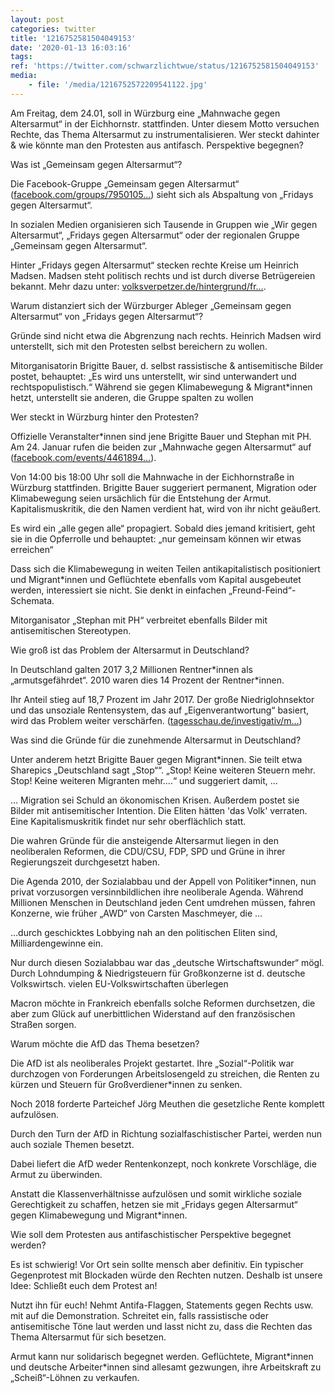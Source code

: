 ```yaml
---
layout: post
categories: twitter
title: '1216752581504049153'
date: '2020-01-13 16:03:16'
tags: 
ref: 'https://twitter.com/schwarzlichtwue/status/1216752581504049153'
media:
    - file: '/media/1216752572209541122.jpg'
---
```

Am Freitag, dem 24.01, soll in Würzburg eine „Mahnwache gegen Altersarmut“ in der Eichhornstr. stattfinden. Unter diesem Motto versuchen Rechte, das Thema Altersarmut zu instrumentalisieren. Wer steckt dahinter &amp; wie könnte man den Protesten aus antifasch. Perspektive begegnen?  


Was ist „Gemeinsam gegen Altersarmut“?



Die Facebook-Gruppe „Gemeinsam gegen Altersarmut“ ([facebook.com/groups/7950105…](https://www.facebook.com/groups/795010524280002/)) sieht sich als Abspaltung von „Fridays gegen Altersarmut“. 


In sozialen Medien organisieren sich Tausende in Gruppen wie „Wir gegen Altersarmut“, „Fridays gegen Altersarmut“ oder der regionalen Gruppe „Gemeinsam gegen Altersarmut“. 


Hinter „Fridays gegen Altersarmut“ stecken rechte Kreise um Heinrich Madsen. Madsen steht politisch rechts und ist durch diverse Betrügereien bekannt. Mehr dazu unter: [volksverpetzer.de/hintergrund/fr…](https://www.volksverpetzer.de/hintergrund/fridays-for-altersarmut/). 


Warum distanziert sich der Würzburger Ableger „Gemeinsam gegen Altersarmut“ von „Fridays gegen Altersarmut“?



Gründe sind nicht etwa die Abgrenzung nach rechts. Heinrich Madsen wird unterstellt, sich mit den Protesten selbst bereichern zu wollen. 


Mitorganisatorin Brigitte Bauer, d. selbst rassistische &amp; antisemitische Bilder postet, behauptet: „Es wird uns unterstellt, wir sind unterwandert und rechtspopulistisch.“ Während sie gegen Klimabewegung &amp; Migrant\*innen hetzt, unterstellt sie anderen, die Gruppe spalten zu wollen 


Wer steckt in Würzburg hinter den Protesten?



Offizielle Veranstalter\*innen sind jene Brigitte Bauer und Stephan mit PH. Am 24. Januar rufen die beiden zur „Mahnwache gegen Altersarmut“ auf ([facebook.com/events/4461894…](https://www.facebook.com/events/446189426308655/)). 


Von 14:00 bis 18:00 Uhr soll die Mahnwache in der Eichhornstraße in Würzburg stattfinden. Brigitte Bauer suggeriert permanent, Migration oder Klimabewegung seien ursächlich für die Entstehung der Armut. Kapitalismuskritik, die den Namen verdient hat, wird von ihr nicht geäußert. 


Es wird ein „alle gegen alle“ propagiert. Sobald dies jemand kritisiert, geht sie in die Opferrolle und behauptet: „nur gemeinsam können wir etwas erreichen“ 


Dass sich die Klimabewegung in weiten Teilen antikapitalistisch positioniert und Migrant\*innen und Geflüchtete ebenfalls vom Kapital ausgebeutet werden, interessiert sie nicht. Sie denkt in einfachen „Freund-Feind“-Schemata. 


Mitorganisator „Stephan mit PH“ verbreitet ebenfalls Bilder mit antisemitischen Stereotypen. 


Wie groß ist das Problem der Altersarmut in Deutschland?



In Deutschland galten 2017 3,2 Millionen Rentner\*innen als „armutsgefährdet“. 2010 waren dies 14 Prozent der Rentner\*innen. 


Ihr Anteil stieg auf 18,7 Prozent im Jahr 2017. Der große Niedriglohnsektor und das unsoziale Rentensystem, das auf „Eigenverantwortung“ basiert, wird das Problem weiter verschärfen. ([tagesschau.de/investigativ/m…](https://www.tagesschau.de/investigativ/monitor/altersarmut-129.html)) 


Was sind die Gründe für die zunehmende Altersarmut in Deutschland?



Unter anderem hetzt Brigitte Bauer gegen Migrant\*innen. Sie teilt etwa Sharepics „Deutschland sagt „Stop““. „Stop! Keine weiteren Steuern mehr. Stop! Keine weiteren Migranten mehr….“ und suggeriert damit, … 


… Migration sei Schuld an ökonomischen Krisen. Außerdem postet sie Bilder mit antisemitischer Intention. Die Eliten hätten 'das Volk' verraten. Eine Kapitalismuskritik findet nur sehr oberflächlich statt. 


Die wahren Gründe für die ansteigende Altersarmut liegen in den neoliberalen Reformen, die CDU/CSU, FDP, SPD und Grüne in ihrer Regierungszeit durchgesetzt haben. 


Die Agenda 2010, der Sozialabbau und der Appell von Politiker\*innen, nun privat vorzusorgen versinnbildlichen ihre neoliberale Agenda. Während Millionen Menschen in Deutschland jeden Cent umdrehen müssen, fahren Konzerne, wie früher „AWD“ von Carsten Maschmeyer, die … 


…durch geschicktes Lobbying nah an den politischen Eliten sind, Milliardengewinne ein. 

Nur durch diesen Sozialabbau war das „deutsche Wirtschaftswunder“ mögl. Durch Lohndumping &amp; Niedrigsteuern für Großkonzerne ist d. deutsche Volkswirtsch. vielen EU-Volkswirtschaften überlegen 


Macron möchte in Frankreich ebenfalls solche Reformen durchsetzen, die aber zum Glück auf unerbittlichen Widerstand auf den französischen Straßen sorgen. 


Warum möchte die AfD das Thema besetzen?



Die AfD ist als neoliberales Projekt gestartet. Ihre „Sozial“-Politik war durchzogen von Forderungen Arbeitslosengeld zu streichen, die Renten zu kürzen und Steuern für Großverdiener\*innen zu senken. 


Noch 2018 forderte Parteichef Jörg Meuthen die gesetzliche Rente komplett aufzulösen. 

Durch den Turn der AfD in Richtung sozialfaschistischer Partei, werden nun auch soziale Themen besetzt. 


Dabei liefert die AfD weder Rentenkonzept, noch konkrete Vorschläge, die Armut zu überwinden. 


Anstatt die Klassenverhältnisse aufzulösen und somit wirkliche soziale Gerechtigkeit zu schaffen, hetzen sie mit „Fridays gegen Altersarmut“ gegen Klimabewegung und Migrant\*innen. 


Wie soll dem Protesten aus antifaschistischer Perspektive begegnet werden?



Es ist schwierig! Vor Ort sein sollte mensch aber definitiv. Ein typischer Gegenprotest mit Blockaden würde den Rechten nutzen. Deshalb ist unsere Idee: Schließt euch dem Protest an! 


Nutzt ihn für euch! Nehmt Antifa-Flaggen, Statements gegen Rechts usw. mit auf die Demonstration. Schreitet ein, falls rassistische oder antisemitische Töne laut werden und lasst nicht zu, dass die Rechten das Thema Altersarmut für sich besetzen. 


Armut kann nur solidarisch begegnet werden. Geflüchtete, Migrant\*innen und deutsche Arbeiter\*innen sind allesamt gezwungen, ihre Arbeitskraft zu „Scheiß“-Löhnen zu verkaufen. 

